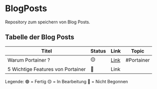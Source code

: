 # BlogPosts

Repository zum speichern von Blog Posts.

## Tabelle der Blog Posts

| Titel                             | Status | Link                                               | Topic      |
| --------------------------------- | ------ | -------------------------------------------------- | ---------- |
| Warum Portainer ?                 | 🟡     | [Link](Portainer/WarumPortainer/WarumPortainer.md) | #Portainer |
| 5 Wichtige Features von Portainer | 🔴     | Link                                               |            |

Legende: 🟢 = Fertig 🟡 = In Bearbeitung 🔴 = Nicht Begonnen